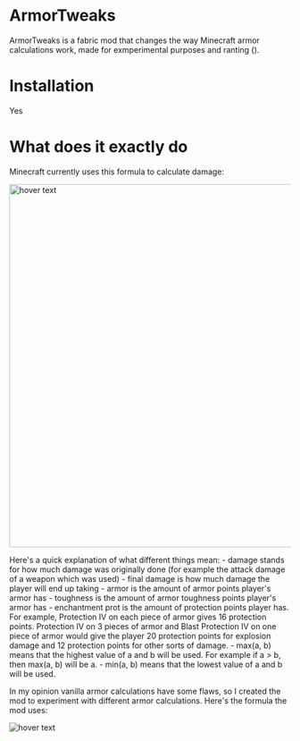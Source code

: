 # ArmorTweaks

ArmorTweaks is a fabric mod that changes the way Minecraft armor calculations work, made for exmperimental purposes and ranting ().

# Installation

Yes

# What does it exactly do

Minecraft currently uses this formula to calculate damage:
<p align="left">
  <img src="https://i.imgur.com/Nfm47Uj.png" width="650" title="hover text">
</p>
Here's a quick explanation of what different things mean:
- damage stands for how much damage was originally done (for example the attack damage of a weapon which was used)
- final damage is how much damage the player will end up taking
- armor is the amount of armor points player's armor has
- toughness is the amount of armor toughness points player's armor has
- enchantment prot is the amount of protection points player has. For example, Protection IV on each piece of armor gives 16 protection points. Protection IV on 3 pieces of armor and Blast Protection IV on one piece of armor would give the player 20 protection points for explosion damage and 12 protection points for other sorts of damage.
- max(a, b) means that the highest value of a and b will be used. For example if a > b, then max(a, b) will be a.
- min(a, b) means that the lowest value of a and b will be used.

In my opinion vanilla armor calculations have some flaws, so I created the mod to experiment with different armor calculations. Here's the formula the mod uses:
<p align="left">
  <img src="https://i.imgur.com/Nfm47Uj.png" width="https://i.imgur.com/4ZPyfDn.png" title="hover text">
</p>
